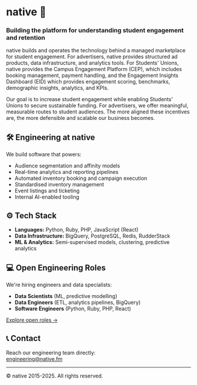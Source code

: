 # native 🚀

### Building the platform for understanding student engagement and retention

native builds and operates the technology behind a managed marketplace for student engagement. For advertisers, native provides structured ad products, data infrastructure, and analytics tools. For Students' Unions, native provides the Campus Engagement Platform (CEP), which includes booking management, payment handling, and the Engagement Insights Dashboard (EID) which provides engagement scoring, benchmarks, demographic insights, analytics, and KPIs.

Our goal is to increase student engagement while enabling Students’ Unions to secure sustainable funding. For advertisers, we offer meaningful, measurable routes to student audiences. The more aligned these incentives are, the more defensible and scalable our business becomes.

## 🛠️ Engineering at native

We build software that powers:

- Audience segmentation and affinity models
- Real-time analytics and reporting pipelines
- Automated inventory booking and campaign execution
- Standardised inventory management
- Event listings and ticketing
- Internal AI-enabled tooling

## ⚙️ Tech Stack

- **Languages:** Python, Ruby, PHP, JavaScript (React)
- **Data Infrastructure:** BigQuery, PostgreSQL, Redis, RudderStack
- **ML & Analytics:** Semi-supervised models, clustering, predictive analytics

## 💻 Open Engineering Roles

We're hiring engineers and data specialists:

- **Data Scientists** (ML, predictive modelling)
- **Data Engineers** (ETL, analytics pipelines, BigQuery)
- **Software Engineers** (Python, Ruby, PHP, React)

[Explore open roles →](https://jobs.gohire.io/native-dtt5roeu/)

## 📞 Contact

Reach our engineering team directly:  
[engineering@native.fm](mailto:engineering@native.fm)

---
© native 2015-2025. All rights reserved.
